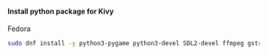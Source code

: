 

#### Install python package for Kivy
Fedora
```bash
sudo dnf install -y python3-pygame python3-devel SDL2-devel ffmpeg gstreamer1 gstreamer1-plugins-base gstreamer1-plugins-good gstreamer1-plugins-bad-free gstreamer1-plugins-ugly alsa-lib-devel libjpeg-turbo-devel mesa-libEGL-devel mesa-libGLES-devel
```